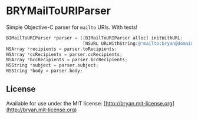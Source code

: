 # BRYMailToURIParser

Simple Objective-C parser for `mailto` URIs. With tests!

```objectivec
BIMailToURIParser *parser = [[BIMailToURIParser alloc] initWithURL:
                             [NSURL URLWithString:@"mailto:bryan@domain.me?subject=Hey"]];
NSArray *recipients = parser.toRecipients;
NSArray *ccRecipients = parser.ccRecipients;
NSArray *bccRecipients = parser.bccRecipients;
NSString *subject = parser.subject;
NSString *body = parser.body;
```

## License
Available for use under the MIT license: [http://bryan.mit-license.org](http://bryan.mit-license.org)
